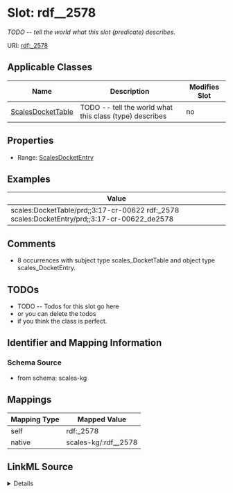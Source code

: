 

# Slot: rdf__2578


_TODO -- tell the world what this slot (predicate) describes._





URI: [rdf:_2578](http://www.w3.org/1999/02/22-rdf-syntax-ns#_2578)



<!-- no inheritance hierarchy -->





## Applicable Classes

| Name | Description | Modifies Slot |
| --- | --- | --- |
| [ScalesDocketTable](../classes/ScalesDocketTable.md) | TODO -- tell the world what this class (type) describes |  no  |







## Properties

* Range: [ScalesDocketEntry](../classes/ScalesDocketEntry.md)






## Examples

| Value |
| --- |
| scales:DocketTable/prd;;3:17-cr-00622 rdf:_2578 scales:DocketEntry/prd;;3:17-cr-00622_de2578 |

## Comments

* 8 occurrences with subject type scales_DocketTable and object type scales_DocketEntry.

## TODOs

* TODO -- Todos for this slot go here
* or you can delete the todos
* if you think the class is perfect.

## Identifier and Mapping Information







### Schema Source


* from schema: scales-kg




## Mappings

| Mapping Type | Mapped Value |
| ---  | ---  |
| self | rdf:_2578 |
| native | scales-kg/:rdf__2578 |




## LinkML Source

<details>
```yaml
name: rdf__2578
description: TODO -- tell the world what this slot (predicate) describes.
todos:
- TODO -- Todos for this slot go here
- or you can delete the todos
- if you think the class is perfect.
comments:
- 8 occurrences with subject type scales_DocketTable and object type scales_DocketEntry.
examples:
- value: scales:DocketTable/prd;;3:17-cr-00622 rdf:_2578 scales:DocketEntry/prd;;3:17-cr-00622_de2578
from_schema: scales-kg
rank: 1000
slot_uri: rdf:_2578
alias: rdf__2578
domain_of:
- scales_DocketTable
range: scales_DocketEntry

```
</details>